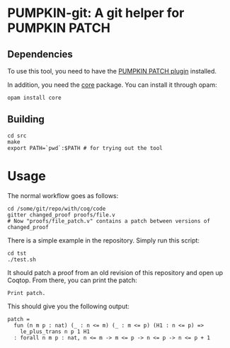 # PUMPKIN-git: A git helper for PUMPKIN PATCH

## Dependencies

To use this tool, you need to have the [PUMPKIN PATCH plugin](https://github.com/uwplse/PUMPKIN-PATCH) installed.

In addition, you need the [core](https://opam.ocaml.org/packages/core/) package.
You can install it through opam:

```
opam install core
```

## Building

```
cd src
make
export PATH=`pwd`:$PATH # for trying out the tool
```

# Usage

The normal workflow goes as follows:

```
cd /some/git/repo/with/coq/code
gitter changed_proof proofs/file.v
# Now "proofs/file_patch.v" contains a patch between versions of changed_proof
```

There is a simple example in the repository. Simply run this script:

```
cd tst
./test.sh
```

It should patch a proof from an old revision of this repository and open
up Coqtop. From there, you can print the patch:

```
Print patch.
```

This should give you the following output:

```
patch =
  fun (n m p : nat) (_ : n <= m) (_ : m <= p) (H1 : n <= p) =>
    le_plus_trans n p 1 H1
  : forall n m p : nat, n <= m -> m <= p -> n <= p -> n <= p + 1
```

